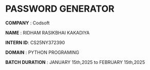 #  PASSWORD GENERATOR

**COMPANY** : Codsoft

**NAME** : RIDHAM RASIKBHAI KAKADIYA

**INTERN ID**: CS25NY372390

**DOMAIN** : PYTHON PROGRAMING

**BATCH DURATION** : JANUARY 15th,2025 to FEBRUARY 15th,2025
